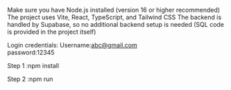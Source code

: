 
Make sure you have Node.js installed (version 16 or higher recommended)
The project uses Vite, React, TypeScript, and Tailwind CSS
The backend is handled by Supabase, so no additional backend setup is needed (SQL code is provided in the project itself)

Login credentials:
Username:abc@gmail.com  
password:12345


Step 1 :npm install

Step 2 :npm run

 


